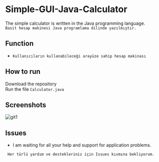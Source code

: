 # Simple-GUI-Java-Calculator
The simple calculator is written in the Java programming language.
 <br/>
 ``` Basit hesap makinesi Java programlama dilinde yazılmıştır. ```
## Function
* ```Kullanıcıların kullanabileceği arayüze sahip hesap makinası```
## How to run
Download the repository
<br/>
Run the file ```Calculator.java```
<br/>
## Screenshots

![git1](https://github.com/Yuksel-Can/Simple-GUI-Java-Calculator/blob/main/Calculator/gif/calculatorVideo.gif)
## Issues
* I am waiting for all your help and support for application problems.

``` Her türlü yardım ve destekleriniz için Issues kısmına bekliyorum.```



